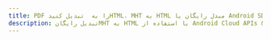 ---title: PDF را به  تبدیل کنیدHTML، MHT به HTML مبدل رایگان یا Android SDKdescription: تبدیل رایگانMHT به HTML با استفاده از Android Cloud APIs & SDK همچنین اسناد PDF را در Cloud ایجاد، ویرایش و رندر کنید.---